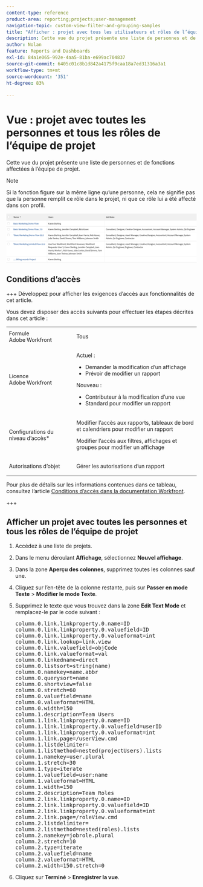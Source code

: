 ```yaml
---
content-type: reference
product-area: reporting;projects;user-management
navigation-topic: custom-view-filter-and-grouping-samples
title: "Afficher : projet avec tous les utilisateurs et rôles de l’équipe de projet"
description: Cette vue du projet présente une liste de personnes et de fonctions affectées à l’équipe de projet.
author: Nolan
feature: Reports and Dashboards
exl-id: 84a1e065-992e-4aa5-81ba-e699ac704837
source-git-commit: 6405c01c8b1d842a4175f9caa18a7ed31316a3a1
workflow-type: tm+mt
source-wordcount: '351'
ht-degree: 83%

---
```


# Vue : projet avec toutes les personnes et tous les rôles de l’équipe de projet

<!--Audited: 11/2024-->

Cette vue du projet présente une liste de personnes et de fonctions affectées à l’équipe de projet.

>[!NOTE]
>
>Si la fonction figure sur la même ligne qu’une personne, cela ne signifie pas que la personne remplit ce rôle dans le projet, ni que ce rôle lui a été affecté dans son profil.

![project_custom_view_with_all_users_and_roles_on_the_project_.png](assets/project-custom-view-350x52.png)

## Conditions d’accès

+++ Développez pour afficher les exigences d’accès aux fonctionnalités de cet article.

Vous devez disposer des accès suivants pour effectuer les étapes décrites dans cet article :

<table style="table-layout:auto"> 
 <col> 
 <col> 
 <tbody> 
  <tr> 
   <td role="rowheader">Formule Adobe Workfront</td> 
   <td> <p>Tous</p> </td> 
  </tr> 
  <tr> 
   <td role="rowheader">Licence Adobe Workfront</td> 
   <td> <p> Actuel : 
   <ul>
   <li>Demander la modification d’un affichage</li> 
   <li>Prévoir de modifier un rapport</li>
   </ul>
     </p>
     <p> Nouveau : 
   <ul>
   <li>Contributeur à la modification d’une vue</li> 
   <li>Standard pour modifier un rapport</li>
   </ul>
     </p>
    </td> 
  </tr> 
  <tr> 
   <td role="rowheader">Configurations du niveau d’accès*</td> 
   <td> <p>Modifier l’accès aux rapports, tableaux de bord et calendriers pour modifier un rapport</p> <p>Modifier l’accès aux filtres, affichages et groupes pour modifier un affichage</p> </td> 
  </tr> 
  <tr> 
   <td role="rowheader">Autorisations d’objet</td> 
   <td> <p>Gérer les autorisations d’un rapport</p> </td> 
  </tr> 
 </tbody> 
</table>

Pour plus de détails sur les informations contenues dans ce tableau, consultez l’article [Conditions d’accès dans la documentation Workfront](/help/quicksilver/administration-and-setup/add-users/access-levels-and-object-permissions/access-level-requirements-in-documentation.md).

+++

## Afficher un projet avec toutes les personnes et tous les rôles de l’équipe de projet

1. Accédez à une liste de projets.
1. Dans le menu déroulant **Affichage**, sélectionnez **Nouvel affichage**.

1. Dans la zone **Aperçu des colonnes**, supprimez toutes les colonnes sauf une.
1. Cliquez sur l’en-tête de la colonne restante, puis sur **Passer en mode Texte** > **Modifier le mode Texte**.
1. Supprimez le texte que vous trouvez dans la zone **Edit Text Mode** et remplacez-le par le code suivant :




   <pre>column.0.link.linkproperty.0.name=ID<br>column.0.link.linkproperty.0.valuefield=ID<br>column.0.link.linkproperty.0.valueformat=int<br>column.0.link.lookup=link.view<br>column.0.link.valuefield=objCode<br>column.0.link.valueformat=val<br>column.0.linkedname=direct<br>column.0.listsort=string(name)<br>column.0.namekey=name.abbr<br>column.0.querysort=name<br>column.0.shortview=false<br>column.0.stretch=60<br>column.0.valuefield=name<br>column.0.valueformat=HTML<br>column.0.width=150<br>column.1.description=Team Users<br>column.1.link.linkproperty.0.name=ID<br>column.1.link.linkproperty.0.valuefield=userID<br>column.1.link.linkproperty.0.valueformat=int<br>column.1.link.page=/userView.cmd<br>column.1.listdelimiter=<br>column.1.listmethod=nested(projectUsers).lists<br>column.1.namekey=user.plural<br>column.1.stretch=30<br>column.1.type=iterate<br>column.1.valuefield=user:name<br>column.1.valueformat=HTML<br>column.1.width=150<br>column.2.description=Team Roles<br>column.2.link.linkproperty.0.name=ID<br>column.2.link.linkproperty.0.valuefield=ID<br>column.2.link.linkproperty.0.valueformat=int<br>column.2.link.page=/roleView.cmd<br>column.2.listdelimiter=<br>column.2.listmethod=nested(roles).lists<br>column.2.namekey=jobrole.plural<br>column.2.stretch=10<br>column.2.type=iterate<br>column.2.valuefield=name<br>column.2.valueformat=HTML<br>column.2.width=150.stretch=0</pre>

1. Cliquez sur **Terminé** > **Enregistrer la vue**.
